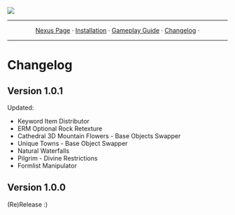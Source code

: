 <a href="https://www.nexusmods.com/skyrimspecialedition/mods/85896"><img src="https://staticdelivery.nexusmods.com/mods/1704/images/85896/85896-1677468574-1704277277.png" target="_blank"></a>

---

<p align="center">
  <a href="https://www.nexusmods.com/skyrimspecialedition/mods/85896">Nexus Page</a> ·
  <a href="README.md">Installation</a> ·
  <a href="GAMEPLAY.md">Gameplay Guide</a> ·
  <a href="CHANGELOG.md">Changelog</a> ·
</p>

---

# Changelog

## Version 1.0.1

Updated:
- Keyword Item Distributor
- ERM Optional Rock Retexture
- Cathedral 3D Mountain Flowers - Base Objects Swapper
- Unique Towns - Base Object Swapper
- Natural Waterfalls
- Pilgrim - Divine Restrictions
- Formlist Manipulator

## Version 1.0.0

(Re)Release :)
